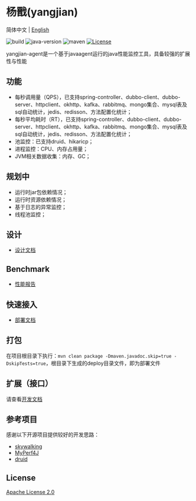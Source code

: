 # 杨戬(yangjian)

简体中文 | [English](README.md)

![build](https://github.com/yametech/yangjian/workflows/build/badge.svg) ![java-version](https://img.shields.io/badge/JDK-1.8+-brightgreen.svg) ![maven](https://img.shields.io/badge/maven-3.5+-brightgreen.svg) [![License](https://img.shields.io/github/license/yametech/yangjian)](/LICENSE)

yangjian-agent是一个基于javaagent运行的java性能监控工具，具备较强的扩展性与性能

## 功能

* 每秒调用量（QPS），已支持spring-controller、dubbo-client、dubbo-server、httpclient、okhttp、kafka、rabbitmq、mongo集合、mysql表及sql自动统计，jedis、redisson、方法配置化统计；
* 每秒平均耗时（RT），已支持spring-controller、dubbo-client、dubbo-server、httpclient、okhttp、kafka、rabbitmq、mongo集合、mysql表及sql自动统计，jedis、redisson、方法配置化统计；
* 池监控：已支持druid、hikaricp；
* 进程监控：CPU、内存占用量；
* JVM相关数据收集：内存、GC；

## 规划中

* 运行时jar包依赖情况；
* 运行时资源依赖情况；
* 基于日志的异常监控；
* 线程池监控；

## 设计

* [设计文档](https://github.com/yametech/yangjian/wiki/%E8%AE%BE%E8%AE%A1%E6%96%87%E6%A1%A3 )

## Benchmark

* [性能报告](https://github.com/yametech/yangjian/wiki/%E6%80%A7%E8%83%BD%E6%8A%A5%E5%91%8A )


## 快速接入

* [部署文档](https://github.com/yametech/yangjian/wiki/%E9%83%A8%E7%BD%B2%E6%96%87%E6%A1%A3 )

## 打包

在项目根目录下执行：`mvn clean package -Dmaven.javadoc.skip=true -DskipTests=true`，根目录下生成的deploy目录文件，即为部署文件

## 扩展（接口）

请查看[开发文档](https://github.com/yametech/yangjian/wiki/%E5%BC%80%E5%8F%91%E6%96%87%E6%A1%A3)

## 参考项目

感谢以下开源项目提供较好的开发思路：
* [skywalking](https://github.com/apache/skywalking)
* [MyPerf4J](https://github.com/LinShunKang/MyPerf4J )
* [druid](https://github.com/alibaba/druid )

## License

[Apache License 2.0](/LICENSE)
